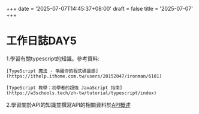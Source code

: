+++
date = '2025-07-07T14:45:37+08:00'
draft = false
title = '2025-07-07'
+++

# 工作日誌DAY5
<!--more-->
1.學習有關typescript的知識。參考資料:
	
	[TypeScript 魔法 - 喚醒你的程式碼靈感]
	(https://ithelp.ithome.com.tw/users/20152047/ironman/6101)

	[TypeScript 教學：初學者的超強 JavaScript 指南]
	(https://w3schools.tech/zh-tw/tutorial/typescript/index)

2.學習關於API的知識並撰寫API的相關資料於[API概述](https://gitlab.inner.advanced-tek.com.tw:8443/work-log-7ac089/post/api/)

